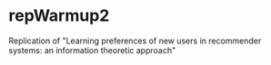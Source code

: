 # repWarmup2
Replication of "Learning preferences of new users in recommender systems: an information theoretic approach"
